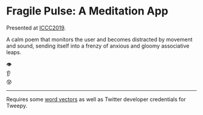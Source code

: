 # Fragile Pulse: A Meditation App

Presented at [ICCC2019](http://www.computationalcreativity.net/iccc2019/assets/iccc_proceedings_2019.pdf#page=368).

A calm poem that monitors the user and becomes distracted by movement and sound, sending itself into a frenzy of anxious and gloomy associative leaps.  

👁  
👂  
😰  

***

Requires some [word vectors](https://github.com/mmihaltz/word2vec-GoogleNews-vectors) as well as Twitter developer credentials for Tweepy. 